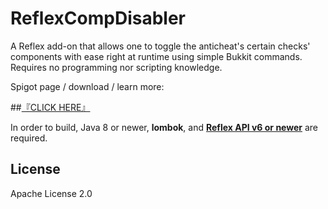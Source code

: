 # ReflexCompDisabler
A Reflex add-on that allows one to toggle the anticheat's certain checks' components with ease right at runtime using simple Bukkit commands. Requires no programming nor scripting knowledge.

Spigot page / download / learn more:

##[『CLICK HERE』](https://www.spigotmc.org/resources/reflexcompdisabler.65547/)

In order to build, Java 8 or newer, **lombok**, and **[Reflex API v6 or newer](http://g.reflex.rip/api)** are required.

## License
Apache License 2.0
